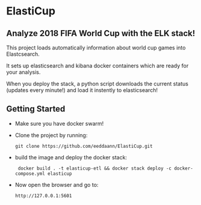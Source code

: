 # ElastiCup 

## Analyze 2018 FIFA World Cup with the ELK stack!

This project loads automatically information about world cup games into Elastcsearch.

It sets up elasticsearch and kibana docker containers which are ready for your analysis. 

When you deploy the stack, a python script downloads the current status (updates every minute!) and load it instently to elasticsearch!

## Getting Started

- Make sure you have docker swarm!

- Clone the project by running:

  ```git clone https://github.com/eeddaann/ElastiCup.git```

- build the image and deploy the docker stack:

  ``` docker build . -t elasticup-etl && docker stack deploy -c docker-compose.yml elasticup``` 

- Now open the browser and go to:

  ```http://127.0.0.1:5601``` 

